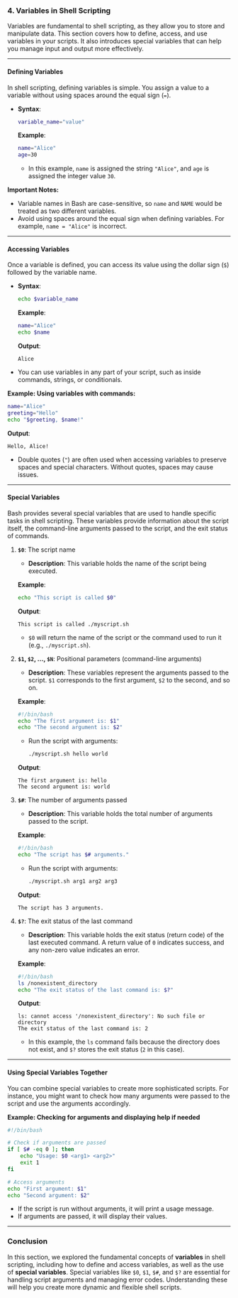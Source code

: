 ### **4. Variables in Shell Scripting**

Variables are fundamental to shell scripting, as they allow you to store and manipulate data. This section covers how to define, access, and use variables in your scripts. It also introduces special variables that can help you manage input and output more effectively.

---

#### **Defining Variables**

In shell scripting, defining variables is simple. You assign a value to a variable without using spaces around the equal sign (`=`).

- **Syntax**:
  ```bash
  variable_name="value"
  ```

  **Example**:
  ```bash
  name="Alice"
  age=30
  ```

  - In this example, `name` is assigned the string `"Alice"`, and `age` is assigned the integer value `30`.

**Important Notes:**
- Variable names in Bash are case-sensitive, so `name` and `NAME` would be treated as two different variables.
- Avoid using spaces around the equal sign when defining variables. For example, `name = "Alice"` is incorrect.

---

#### **Accessing Variables**

Once a variable is defined, you can access its value using the dollar sign (`$`) followed by the variable name.

- **Syntax**:
  ```bash
  echo $variable_name
  ```

  **Example**:
  ```bash
  name="Alice"
  echo $name
  ```

  **Output**:
  ```
  Alice
  ```

- You can use variables in any part of your script, such as inside commands, strings, or conditionals.

**Example: Using variables with commands:**

```bash
name="Alice"
greeting="Hello"
echo "$greeting, $name!"
```

**Output**:
```
Hello, Alice!
```

- Double quotes (`"`) are often used when accessing variables to preserve spaces and special characters. Without quotes, spaces may cause issues.

---

#### **Special Variables**

Bash provides several special variables that are used to handle specific tasks in shell scripting. These variables provide information about the script itself, the command-line arguments passed to the script, and the exit status of commands.

1. **`$0`**: The script name

   - **Description**: This variable holds the name of the script being executed.
   
   **Example**:
   ```bash
   echo "This script is called $0"
   ```

   **Output**:
   ```
   This script is called ./myscript.sh
   ```

   - `$0` will return the name of the script or the command used to run it (e.g., `./myscript.sh`).

2. **`$1`, `$2`, ..., `$N`**: Positional parameters (command-line arguments)

   - **Description**: These variables represent the arguments passed to the script. `$1` corresponds to the first argument, `$2` to the second, and so on.

   **Example**:
   ```bash
   #!/bin/bash
   echo "The first argument is: $1"
   echo "The second argument is: $2"
   ```

   - Run the script with arguments:
     ```bash
     ./myscript.sh hello world
     ```

   **Output**:
   ```
   The first argument is: hello
   The second argument is: world
   ```

3. **`$#`**: The number of arguments passed

   - **Description**: This variable holds the total number of arguments passed to the script.
   
   **Example**:
   ```bash
   #!/bin/bash
   echo "The script has $# arguments."
   ```

   - Run the script with arguments:
     ```bash
     ./myscript.sh arg1 arg2 arg3
     ```

   **Output**:
   ```
   The script has 3 arguments.
   ```

4. **`$?`**: The exit status of the last command

   - **Description**: This variable holds the exit status (return code) of the last executed command. A return value of `0` indicates success, and any non-zero value indicates an error.

   **Example**:
   ```bash
   #!/bin/bash
   ls /nonexistent_directory
   echo "The exit status of the last command is: $?"
   ```

   **Output**:
   ```
   ls: cannot access '/nonexistent_directory': No such file or directory
   The exit status of the last command is: 2
   ```

   - In this example, the `ls` command fails because the directory does not exist, and `$?` stores the exit status (`2` in this case).

---

#### **Using Special Variables Together**

You can combine special variables to create more sophisticated scripts. For instance, you might want to check how many arguments were passed to the script and use the arguments accordingly.

**Example: Checking for arguments and displaying help if needed**

```bash
#!/bin/bash

# Check if arguments are passed
if [ $# -eq 0 ]; then
    echo "Usage: $0 <arg1> <arg2>"
    exit 1
fi

# Access arguments
echo "First argument: $1"
echo "Second argument: $2"
```

- If the script is run without arguments, it will print a usage message.
- If arguments are passed, it will display their values.

---

### **Conclusion**

In this section, we explored the fundamental concepts of **variables** in shell scripting, including how to define and access variables, as well as the use of **special variables**. Special variables like `$0`, `$1`, `$#`, and `$?` are essential for handling script arguments and managing error codes. Understanding these will help you create more dynamic and flexible shell scripts.
